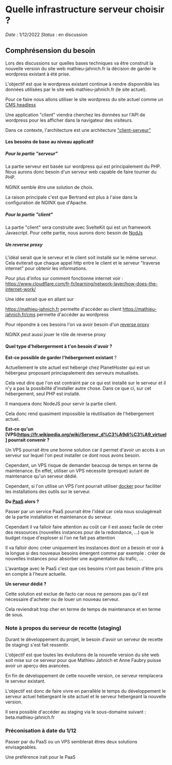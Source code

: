 # Quelle infrastructure serveur choisir ?

*Date* : 1/12/2022
*Status* : en discussion

## Comphrésension du besoin

Lors des discussions sur quelles bases techniques va être construit la nouvelle version du site web mathieu-jahnich.fr la décision de garder le wordpress existant à été prise.

L'objectif est que le wordpress existant continue à rendre disponnible les données utilisées par le site web mathieu-jahnich.fr (le site actuel).

Pour ce faire nous allons utiliser le site wordpress du site actuel comme un [CMS headless](https://galadrim.fr/blog/ce-quil-faut-savoir-sur-les-cms-headless)

Une application "client" viendra cherchez les données sur l'API de wordpress pour les afficher dans la navigateur des visiteurs.

Dans ce contexte, l'architecture est une architecture ["client-serveur"](https://www.techno-science.net/definition/3743.html)

#### Les besoins de base au niveau applicatif

##### Pour la partie "serveur"

La partie serveur est basée sur wordpress qui est principalement du PHP. Nous aurons donc besoin d'un serveur web capable de faire tourner du PHP.

NGINX semble être une solution de choix.

La raison principale c'est que Bertrand est plus à l'aise dans la configuration de NGINX que d'Apache.

##### Pour la partie "client"

La partie "client" sera construite avec SvelteKit qui est un framework Javascript. Pour cette partie, nous aurons donc besoin de [NodJs](https://nodejs.org/en/)

##### Un reverse proxy


L'idéal serait que le serveur et le client soit installé sur le même serveur. Cela éviterait que chaque appel http entre le client et le serveur "traverse internet" pour obtenir les informations.

Pour plus d'infos sur comment fonctionne internet voir : https://www.cloudflare.com/fr-fr/learning/network-layer/how-does-the-internet-work/

Une idée serait que en allant sur 

https://mathieu-jahnich.fr permette d'accéder au client
https://mathieu-jahnich.fr/cms permette d'accéder au wordpress

Pour répondre à ces besoins l'on va avoir besoin d'un [reverse proxy](https://fr.wikipedia.org/wiki/Proxy_inverse)

NGINX peut aussi jouer le rôle de reverse proxy


#### Quel type d'hébergerment à t'on besoin d'avoir ?

**Est-ce possible de garder l'hébergement existant** ?

Actuellement le site actuel est hébergé chez PlanetHoster qui est un hébergeur proposant princiapalement des serveurs mutualisés.

Cela veut dire que l'on est contraint par ce qui est installé sur le serveur et il n'y a pas la possibilité d'installer autre chose. Dans ce que ci, sur cet hébergement, seul PHP est installé.

Il manquera donc NodeJS pour servir la partie client.

Cela donc rend quasiment impossible la réutilisation de l'hébergement actuel.

**Est-ce qu'un [VPS(https://fr.wikipedia.org/wiki/Serveur_d%C3%A9di%C3%A9_virtuel] pourrait convenir ?**

Un VPS pourrait être une bonne solution car il permet d'avoir un accès à un serveur sur lequel l'on peut installer ce dont nous avons besoin.

Cependant, un VPS risque de demander beacoup de temps en terme de maintenance. En effet, utiliser un VPS nécessite (presque) autant de maintenance qu'un serveur dédié.

Cependant, si l'on utilise un VPS l'ont pourrait utiliser [docker](https://www.docker.com/) pour faciliter les installations des outils sur le serveur.


**Du [PaaS](https://fr.wikipedia.org/wiki/Platform_as_a_service) alors ?**

Passer par un service PaaS pourrait être l'idéal car cela nous soulagèreait de la partie installation et maintenance du serveur.

Cependant il va falloir faire attention au coût car il est assez facile de créer des ressources (nouvelles instances pour de la redondance, ...) que le budget risque d'exploser si l'on ne fait pas attention

Il va falloir donc créer uniquement les insstances dont on a besoin et voir à la longue si des nouveaux besoins émergent comme par exemple : créer de nouvelles instances pour absorber une augmentation du trafic, ...

L'avantage avec le PaaS c'est que ces besoins n'ont pas besoin d'être pris en compte à l'heure actuelle.

**Un serveur dédié ?**

Cette solution est exclue de facto car  nous ne pensons pas qu'il est nécessaire d'acheter ou de louer un nouveau serveur.

Cela reviendrait trop cher en terme de temps de maintenance et en terme de sous.

### Note à propos du serveur de recette (staging)

Durant le développement du projet, le besoin d'avoir un serveur de recette (le staging) s'est fait ressentir.

L'objectif est que toutes les évolutions de la nouvelle version du site web soit mise sur ce serveur pour que Mathieu Jahnich et Anne Faubry puisse avoir un aperçu des avancées.

En fin de développement de cette nouvelle version, ce serveur remplacera le serveur existant.

L'objectif est donc de faire vivre en parrallèle le temps du développement le serveur actuel hébergeant le site actuel et le serveur hébergeant la nouvelle version.

Il sera possible d'accéder au staging via le sous-domaine suivant : beta.mathieu-jahnich.fr

### Préconisation à date du 1/12

Passer par du PaaS ou un VPS semblerait êtres deux solutions envisageables.

Une préférence irait pour le PaaS
